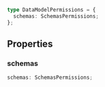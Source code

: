 ```ts
type DataModelPermissions = {
  schemas: SchemasPermissions;
};
```

## Properties

### schemas

```ts
schemas: SchemasPermissions;
```
